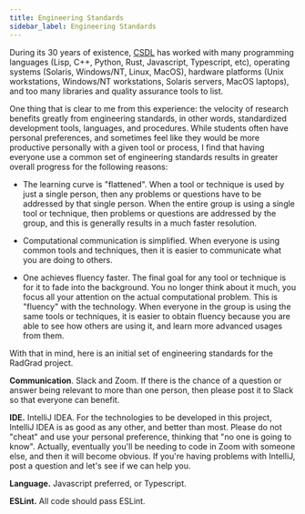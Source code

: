 ```yaml
---
title: Engineering Standards
sidebar_label: Engineering Standards
---
```


During its 30 years of existence, [CSDL](https://csdl.ics.hawaii.edu) has worked with many programming languages (Lisp, C++, Python, Rust, Javascript, Typescript, etc), operating systems (Solaris, Windows/NT, Linux, MacOS), hardware platforms (Unix workstations, Windows/NT workstations, Solaris servers, MacOS laptops), and too many libraries and quality assurance tools to list.

One thing that is clear to me from this experience: the velocity of research benefits greatly from engineering standards, in other words, standardized development tools, languages, and procedures. While students often have personal preferences, and sometimes feel like they would be more productive personally with a given tool or process, I find that having everyone use a common set of engineering standards results in greater overall progress for the following reasons:

  * The learning curve is "flattened".  When a tool or technique is used by just a single person, then any problems or questions have to be addressed by that single person.  When the entire group is using a single tool or technique, then problems or questions are addressed by the group, and this is generally results in a much faster resolution.
  
  * Computational communication is simplified.  When everyone is using common tools and techniques, then it is easier to communicate what you are doing to others. 
  
  * One achieves fluency faster.  The final goal for any tool or technique is for it to fade into the background. You no longer think about it much, you focus all your attention on the actual computational problem.  This is "fluency" with the technology. When everyone in the group is using the same tools or techniques, it is easier to obtain fluency because you are able to see how others are using it, and learn more advanced usages from them.
  
With that in mind, here is an initial set of engineering standards for the RadGrad project.

**Communication**. Slack and Zoom. If there is the chance of a question or answer being relevant to more than one person, then please post it to Slack so that everyone can benefit. 

**IDE.** IntelliJ IDEA.  For the technologies to be developed in this project, IntelliJ IDEA is as good as any other, and better than most.  Please do not "cheat" and use your personal preference, thinking that "no one is going to know".  Actually, eventually you'll be needing to code in Zoom with someone else, and then it will become obvious. If you're having problems with IntelliJ, post a question and let's see if we can help you.

**Language.** Javascript preferred, or Typescript.  

**ESLint.** All code should pass ESLint. 


